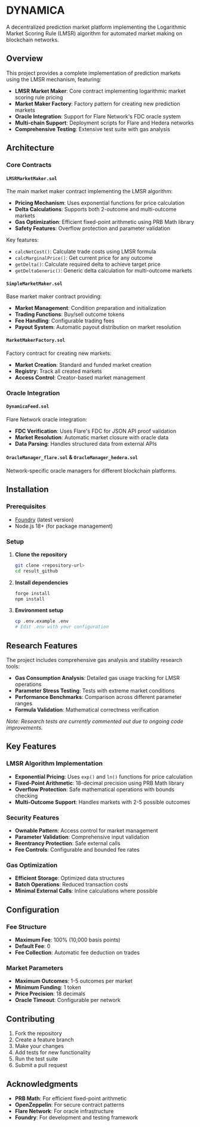 # DYNAMICA

A decentralized prediction market platform implementing the Logarithmic Market Scoring Rule (LMSR) algorithm for automated market making on blockchain networks.

## Overview

This project provides a complete implementation of prediction markets using the LMSR mechanism, featuring:

- **LMSR Market Maker**: Core contract implementing logarithmic market scoring rule pricing
- **Market Maker Factory**: Factory pattern for creating new prediction markets
- **Oracle Integration**: Support for Flare Network's FDC oracle system
- **Multi-chain Support**: Deployment scripts for Flare and Hedera networks
- **Comprehensive Testing**: Extensive test suite with gas analysis

## Architecture

### Core Contracts

#### `LMSRMarketMaker.sol`
The main market maker contract implementing the LMSR algorithm:

- **Pricing Mechanism**: Uses exponential functions for price calculation
- **Delta Calculations**: Supports both 2-outcome and multi-outcome markets
- **Gas Optimization**: Efficient fixed-point arithmetic using PRB Math library
- **Safety Features**: Overflow protection and parameter validation

Key features:
- `calcNetCost()`: Calculate trade costs using LMSR formula
- `calcMarginalPrice()`: Get current price for any outcome
- `getDelta()`: Calculate required delta to achieve target price
- `getDeltaGeneric()`: Generic delta calculation for multi-outcome markets

#### `SimpleMarketMaker.sol`
Base market maker contract providing:

- **Market Management**: Condition preparation and initialization
- **Trading Functions**: Buy/sell outcome tokens
- **Fee Handling**: Configurable trading fees
- **Payout System**: Automatic payout distribution on market resolution

#### `MarketMakerFactory.sol`
Factory contract for creating new markets:

- **Market Creation**: Standard and funded market creation
- **Registry**: Track all created markets
- **Access Control**: Creator-based market management

### Oracle Integration

#### `DynamicaFeed.sol`
Flare Network oracle integration:

- **FDC Verification**: Uses Flare's FDC for JSON API proof validation
- **Market Resolution**: Automatic market closure with oracle data
- **Data Parsing**: Handles structured data from external APIs

#### `OracleManager_flare.sol` & `OracleManager_hedera.sol`
Network-specific oracle managers for different blockchain platforms.

## Installation

### Prerequisites

- [Foundry](https://getfoundry.sh/) (latest version)
- Node.js 18+ (for package management)

### Setup

1. **Clone the repository**
   ```bash
   git clone <repository-url>
   cd result_github
   ```

2. **Install dependencies**
   ```bash
   forge install
   npm install
   ```

3. **Environment setup**
   ```bash
   cp .env.example .env
   # Edit .env with your configuration
   ```


## Research Features

The project includes comprehensive gas analysis and stability research tools:

- **Gas Consumption Analysis**: Detailed gas usage tracking for LMSR operations
- **Parameter Stress Testing**: Tests with extreme market conditions
- **Performance Benchmarks**: Comparison across different parameter ranges
- **Formula Validation**: Mathematical correctness verification

*Note: Research tests are currently commented out due to ongoing code improvements.*

## Key Features

### LMSR Algorithm Implementation

- **Exponential Pricing**: Uses `exp()` and `ln()` functions for price calculation
- **Fixed-Point Arithmetic**: 18-decimal precision using PRB Math library
- **Overflow Protection**: Safe mathematical operations with bounds checking
- **Multi-Outcome Support**: Handles markets with 2-5 possible outcomes

### Security Features

- **Ownable Pattern**: Access control for market management
- **Parameter Validation**: Comprehensive input validation
- **Reentrancy Protection**: Safe external calls
- **Fee Controls**: Configurable and bounded fee rates

### Gas Optimization

- **Efficient Storage**: Optimized data structures
- **Batch Operations**: Reduced transaction costs
- **Minimal External Calls**: Inline calculations where possible

## Configuration

### Fee Structure

- **Maximum Fee**: 100% (10,000 basis points)
- **Default Fee**: 0 
- **Fee Collection**: Automatic fee deduction on trades

### Market Parameters

- **Maximum Outcomes**: 1-5 outcomes per market
- **Minimum Funding**: 1 token
- **Price Precision**: 18 decimals
- **Oracle Timeout**: Configurable per network

## Contributing

1. Fork the repository
2. Create a feature branch
3. Make your changes
4. Add tests for new functionality
5. Run the test suite
6. Submit a pull request

## Acknowledgments

- **PRB Math**: For efficient fixed-point arithmetic
- **OpenZeppelin**: For secure contract patterns
- **Flare Network**: For oracle infrastructure
- **Foundry**: For development and testing framework

